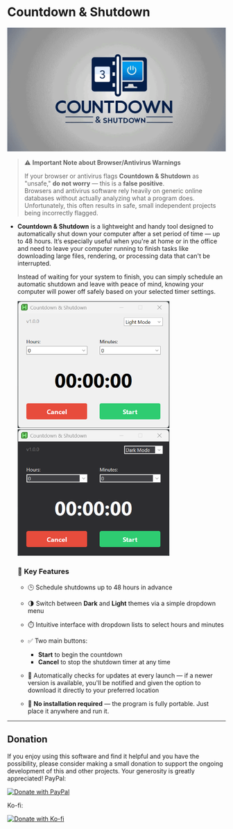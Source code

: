 # Countdown & Shutdown

![Countdown & Shutdown](gitAssets/CD&SD_Banner.gif)

> ⚠️ **Important Note about Browser/Antivirus Warnings**  
> 
> If your browser or antivirus flags **Countdown & Shutdown** as "unsafe," **do not worry** — this is a **false positive**.  
> Browsers and antivirus software rely heavily on generic online databases without actually analyzing what a program does.  
> Unfortunately, this often results in safe, small independent projects being incorrectly flagged.  



- **Countdown & Shutdown** is a lightweight and handy tool designed to automatically shut down your computer after a set period of time — up to 48 hours. It’s especially useful when you're at home or in the office and need to leave your computer running to finish tasks like downloading large files, rendering, or processing data that can't be interrupted.

  Instead of waiting for your system to finish, you can simply schedule an automatic shutdown and leave with peace of mind, knowing your computer will power off safely based on your selected timer settings.

  

  <img src="gitAssets/light.png" alt="Countdown & Shutdown Dark Theme" width="350"><img src="gitAssets/dark.png" alt="Countdown & Shutdown Dark Theme" width="350">

  

  ### 🧰 Key Features

  - 🕒 Schedule shutdowns up to 48 hours in advance

  - 🌗 Switch between **Dark** and **Light** themes via a simple dropdown menu

  - ⏱️ Intuitive interface with dropdown lists to select hours and minutes

  - ✅ Two main buttons:  
    - **Start** to begin the countdown  
    - **Cancel** to stop the shutdown timer at any time
    
  - 🔄 Automatically checks for updates at every launch — if a newer version is available, you'll be notified and given the option to download it directly to your preferred location

  - 📁 **No installation required** — the program is fully portable. Just place it anywhere and run it.

    

---

## Donation
If you enjoy using this software and find it helpful and you have the possibility, please consider making a small donation to support the ongoing development of this and other projects. Your generosity is greatly appreciated!
PayPal:

[![Donate with PayPal](https://www.paypalobjects.com/en_US/i/btn/btn_donateCC_LG.gif)](https://www.paypal.com/ncp/payment/BSQUBPJYRJZMN)

Ko-fi:

[![Donate with Ko-fi](https://www.ko-fi.com/img/githubbutton_sm.svg)](https://ko-fi.com/special_niewbie)